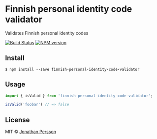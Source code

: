 # Finnish personal identity code validator

Validates Finnish personal identity codes

[![Build Status][travis-image]][travis-url]
[![NPM version][npm-image]][npm-url]


## Install

```
$ npm install --save finnish-personal-identity-code-validator
```


## Usage

```js
import { isValid } from 'finnish-personal-identity-code-validator';

isValid('foobar') // => false
```


## License

MIT © [Jonathan Persson](https://github.com/jonathanp)

[npm-url]: https://npmjs.org/package/finnish-personal-identity-code-validator
[npm-image]: https://badge.fury.io/js/finnish-personal-identity-code-validator.svg
[travis-image]: https://travis-ci.org/jonathanp/finnish-personal-identity-code-validator.svg
[travis-url]: https://travis-ci.org/jonathanp/finnish-personal-identity-code-validator